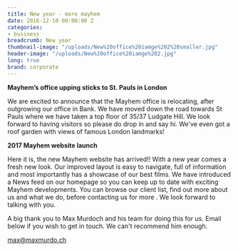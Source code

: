 ```yaml
---
title: New year - more mayhem
date: 2016-12-10 00:00:00 Z
categories:
- business
breadcrumb: New year
thumbnail-image: "/uploads/New%20office%20iamge%202%20smaller.jpg"
header-image: "/uploads/New%20office%20iamge%202.jpg"
long: true
brand: corporate
---
```


**Mayhem’s office upping sticks to St. Pauls in London**

We are excited to announce that the Mayhem office is relocating, after outgrowing our office in Bank. We have moved down the road towards St Pauls where we have taken a top floor of 35/37 Ludgate Hill. We look forward to having visitors so please do drop in and say hi. We've even got a roof garden with views of famous London landmarks!

**2017 Mayhem website launch**

Here it is, the new Mayhem website has arrived!! With a new year comes a fresh new look. Our improved layout is easy to navigate, full of information and most importantly has a showcase of our best films.
We have introduced a News feed on our homepage so you can keep up to date with exciting Mayhem developments. You can browse our client list, find out more about us and what we do, before contacting us for more . We look forward to talking with you.

A big thank you to Max Murdoch and his team for doing this for us. Email below if you wish to get in touch. We can't recommend him enough.

max@maxmurdo.ch
